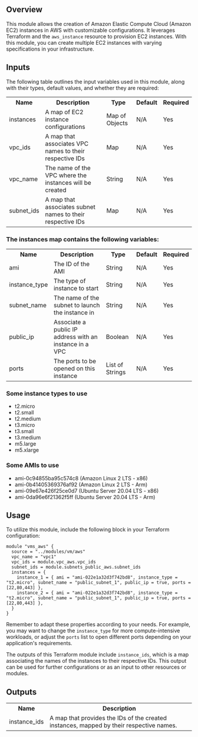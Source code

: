 ## Overview
This module allows the creation of Amazon Elastic Compute Cloud (Amazon EC2) instances in AWS with customizable configurations. It leverages Terraform and the `aws_instance` resource to provision EC2 instances. With this module, you can create multiple EC2 instances with varying specifications in your infrastructure.

## Inputs
The following table outlines the input variables used in this module, along with their types, default values, and whether they are required:

<table>
  <tr>
    <th>Name</th>
    <th>Description</th>
    <th>Type</th>
    <th>Default</th>
    <th>Required</th>
  </tr>
  <tr>
    <td>instances</td>
    <td>A map of EC2 instance configurations</td>
    <td>Map of Objects</td>
    <td>N/A</td>
    <td>Yes</td>
  </tr>
  <tr>
    <td>vpc_ids</td>
    <td>A map that associates VPC names to their respective IDs</td>
    <td>Map</td>
    <td>N/A</td>
    <td>Yes</td>
  </tr>
  <tr>
    <td>vpc_name</td>
    <td>The name of the VPC where the instances will be created</td>
    <td>String</td>
    <td>N/A</td>
    <td>Yes</td>
  </tr>
  <tr>
    <td>subnet_ids</td>
    <td>A map that associates subnet names to their respective IDs</td>
    <td>Map</td>
    <td>N/A</td>
    <td>Yes</td>
  </tr>
</table>

### The instances map contains the following variables:

<table>
  <tr>
    <th>Name</th>
    <th>Description</th>
    <th>Type</th>
    <th>Default</th>
    <th>Required</th>
  </tr>
  <tr>
    <td>ami</td>
    <td>The ID of the AMI</td>
    <td>String</td>
    <td>N/A</td>
    <td>Yes</td>
  </tr>
  <tr>
    <td>instance_type</td>
    <td>The type of instance to start</td>
    <td>String</td>
    <td>N/A</td>
    <td>Yes</td>
  </tr>
  <tr>
    <td>subnet_name</td>
    <td>The name of the subnet to launch the instance in</td>
    <td>String</td>
    <td>N/A</td>
    <td>Yes</td>
  </tr>
  <tr>
    <td>public_ip</td>
    <td>Associate a public IP address with an instance in a VPC</td>
    <td>Boolean</td>
    <td>N/A</td>
    <td>Yes</td>
  </tr>
  <tr>
    <td>ports</td>
    <td>The ports to be opened on this instance</td>
    <td>List of Strings</td>
    <td>N/A</td>
    <td>Yes</td>
  </tr>
</table>

### Some instance types to use 
- t2.micro
- t2.small
- t2.medium
- t3.micro
- t3.small
- t3.medium
- m5.large
- m5.xlarge

### Some AMIs to use 
- ami-0c94855ba95c574c8 (Amazon Linux 2 LTS - x86)
- ami-0b41405369376af92 (Amazon Linux 2 LTS - Arm)
- ami-09e67e426f25ce0d7 (Ubuntu Server 20.04 LTS - x86)
- ami-0da96e6f21362f5ff (Ubuntu Server 20.04 LTS - Arm)

## Usage
To utilize this module, include the following block in your Terraform configuration:

```
module "vms_aws" {
  source = "../modules/vm/aws"
  vpc_name = "vpc1"
  vpc_ids = module.vpc_aws.vpc_ids
  subnet_ids = module.subnets_public_aws.subnet_ids
  instances = {
    instance_1 = { ami = "ami-022e1a32d3f742bd8", instance_type = "t2.micro", subnet_name = "public_subnet_1", public_ip = true, ports = [22,80,443] },
    instance_2 = { ami = "ami-022e1a32d3f742bd8", instance_type = "t2.micro", subnet_name = "public_subnet_1", public_ip = true, ports = [22,80,443] },
  }
}
```

Remember to adapt these properties according to your needs. For example, you may want to change the `instance_type` for more compute-intensive workloads, or adjust the `ports` list to open different ports depending on your application's requirements.

The outputs of this Terraform module include `instance_ids`, which is a map associating the names of the instances to their respective IDs. This output can be used for further configurations or as an input to other resources or modules.

## Outputs
<table>
  <tr>
    <th>Name</th>
    <th>Description</th>
  </tr>
  <tr>
    <td>instance_ids</td>
    <td>A map that provides the IDs of the created instances, mapped by their respective names.</td>
  </tr>
</table>
